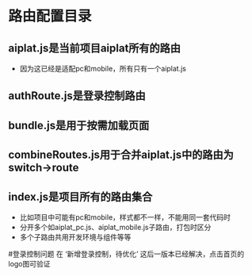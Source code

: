 # 路由配置目录

## aiplat.js是当前项目aiplat所有的路由
 - 因为这已经是适配pc和mobile，所有只有一个aiplat.js

## authRoute.js是登录控制路由

## bundle.js是用于按需加载页面

## combineRoutes.js用于合并aiplat.js中的路由为switch->route

## index.js是项目所有的路由集合
 - 比如项目中可能有pc和mobile，样式都不一样，不能用同一套代码时
 - 分开多个如aiplat_pc.js、aiplat_mobile.js子路由，打包时区分
 - 多个子路由共用开发环境与组件等等

#登录控制问题 在 ‘新增登录控制，待优化’ 这后一版本已经解决，点击首页的logo图可验证